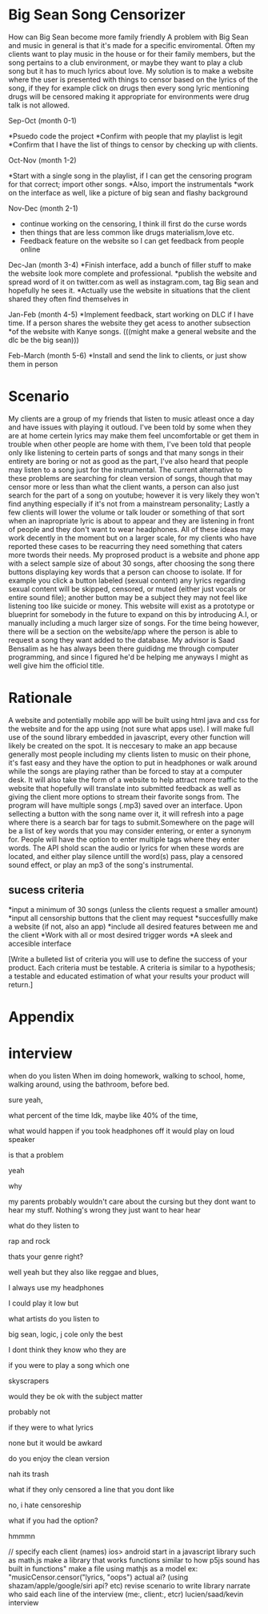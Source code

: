 # Big Sean Song Censorizer

How can Big Sean become more family friendly
A problem with Big Sean and music in general is that it's made for a specific enviromental. Often my clients want to play music in the house or for their family members, but the song pertains to a club environment, or maybe they want to play a club song but it has to much lyrics about love. My solution is to make a website where the user is presented with things to censor based on the lyrics of the song, if they for example click on drugs then every song lyric mentioning drugs will be censored making it appropriate for environments were drug talk is not allowed.

Sep-Oct (month 0-1)

*Psuedo code the project
*Confirm with people that my playlist is legit
*Confirm that I have the list of things to censor by checking up with clients.


Oct-Nov (month 1-2)

*Start with a single song in the playlist, if I can get the censoring program for that correct; import other songs.
*Also, import the instrumentals
*work on the interface as well, like a picture of big sean and flashy background

Nov-Dec (month 2-1)

* continue working on the censoring, I think ill first do the curse words
* then things that are less common like drugs materialism,love etc.
* Feedback feature on the website so I can get feedback from people online

Dec-Jan (month 3-4)
*Finish interface, add a bunch of filler stuff to make the website look more complete and professional.
*publish the website and spread word of it on twitter.com as well as instagram.com, tag Big sean and hopefully he sees it.
*Actually use the website in situations that the client shared they often find themselves in
 
Jan-Feb (month 4-5)
*Implement feedback, start working on DLC if I have time. If a person shares the website they get acess to another subsection *of the website with Kanye songs. (((might make a general website and the dlc be the big sean)))

Feb-March (month 5-6)
*Install and send the link to clients, or just show them in person


# Scenario 

My clients are a group of my friends that listen to music atleast once a day and have issues with playing it outloud. I've been told by some when they are at home certein lyrics may make them feel uncomfortable or get them in trouble when other people are home with them, I've been told that people only like listening to certein parts of songs and that many songs in their entirety are boring or not as good as the part, I've also heard that people may listen to a song just for the instrumental. The current alternative to these problems are searching for clean version of songs, though that may censor more or less than what the client wants, a person can also just search for the part of a song on youtube; however it is very  likely they won't find anything especially if it's not from a mainstream personality; Lastly a few clients will lower the volume or talk louder or something of that sort when an inapropriate lyric is about to appear and they are listening in front of people and they don't want to wear headphones. All of these ideas may work decently in the moment but on a larger scale, for my clients who have reported these cases to be reacurring they need something that caters more twords their needs. My proprosed product is a website and phone app with a select sample size of about 30 songs, after choosing the song there buttons displaying key words that a person can choose to isolate. If for example you click a button labeled (sexual content) any lyrics regarding sexual content will be skipped, censored, or muted (either just vocals or entire sound file); another button may be a subject they may not feel like listening too like suicide or money. This website will exist as a prototype or blueprint for somebody in the future to expand on this by introducing A.I, or manually including a much larger size of songs. For the time being however, there will be a section on the website/app where the person is able to request a song they want added to the database. My advisor is Saad Bensalim as he has always been there guididng me through computer programming, and since I figured he'd be helping me anyways I might as well give him the officiol title.

# Rationale

A website and  potentially mobile app will be built using html java and css for the website and for the app using (not sure what apps use). I will make full use of the sound library embedded in javascript, every other function will likely be created on the spot. It is neccesary to make an app because generally most people including my clients listen to music on their phone, it's fast easy and they have the option to put in headphones or walk around while the songs are playing rather than be forced to stay at a computer desk. It will also take the form of a website to help attract more traffic to the website that hopefully will translate into submitted feedback as well as giving the client more options to stream their favorite songs from. The program will have multiple songs (.mp3) saved over an interface. Upon sellecting a button with the song name over it, it will refresh into a page where there is a search bar for tags to submit.Somewhere on the page will be a list of key words that you may consider entering, or enter a synonym for. People will have the option to enter multiple tags where they enter words. The API shold scan the audio or lyrics for when these words are located, and either play silence untill the word(s) pass, play a censored sound effect, or play an mp3 of the song's instrumental.




## sucess criteria

*input a minimum of 30 songs (unless the clients request a smaller amount)
*input all censorship buttons that the client may request
*succesfullly make a website (if not, also an app)
*include all desired features between me and the client
*Work with all or most desired trigger words
*A sleek and accesible interface


[Write a bulleted list of criteria you will use to define the success of your product. Each criteria must be testable. A criteria is similar to a hypothesis; a testable and educated estimation of what your results your product will return.]

# Appendix

# interview 



when do you listen
When im doing homework, walking to school, home, walking around,  using the bathroom, before bed.

sure yeah,

what percent of the time
Idk, maybe like 40% of the time,

what would happen if you took headphones off it would play on loud speaker

is that a problem

yeah

why

my parents probably wouldn't care about the cursing but they dont want to hear my stuff.
Nothing's wrong they just want to hear hear

what do they listen to 

rap and rock

thats your genre right?

well yeah but they also like reggae and blues,

I always use my headphones

I could play it low but 

what artists do you listen to

big sean, logic, j cole only the best



I dont think they know who they are

if you were to play a song which one

skyscrapers

would they be ok with the subject matter

probably not

if they were to what lyrics

none but it would be awkard

do you enjoy the clean version

nah its trash

what if they only censored a line that you dont like

no, i hate censoreship

what if you had the option?

hmmmn

// specify each client (names)
ios> android
start in a javascript library such as math.js 
make a library that works functions similar to how p5js sound has built in functions" make a file using mathjs as a model
ex: "musicCensor.censor("lyrics, "oops")
actual ai? (using shazam/apple/google/siri api? etc)
revise scenario to write library
narrate who said each line of the interview (me:, client:, etcr)
lucien/saad/kevin interview
